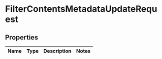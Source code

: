 
# FilterContentsMetadataUpdateRequest

## Properties
Name | Type | Description | Notes
------------ | ------------- | ------------- | -------------



